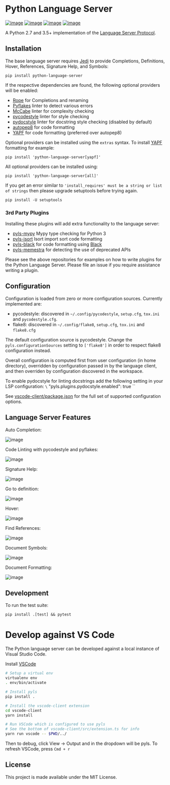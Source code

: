 # Python Language Server

[![image](https://github.com/python-ls/python-ls/workflows/Linux%20tests/badge.svg)](https://github.com/python-ls/python-ls/actions?query=workflow%3A%22Linux+tests%22) [![image](https://github.com/python-ls/python-ls/workflows/Mac%20tests/badge.svg)](https://github.com/python-ls/python-ls/actions?query=workflow%3A%22Mac+tests%22) [![image](https://github.com/python-ls/python-ls/workflows/Windows%20tests/badge.svg)](https://github.com/python-ls/python-ls/actions?query=workflow%3A%22Windows+tests%22) [![image](https://img.shields.io/github/license/python-ls/python-ls.svg)](https://github.com/python-ls/python-ls/blob/master/LICENSE)

A Python 2.7 and 3.5+ implementation of the [Language Server Protocol](https://github.com/Microsoft/language-server-protocol).

## Installation

The base language server requires [Jedi](https://github.com/davidhalter/jedi) to provide Completions, Definitions, Hover, References, Signature Help, and Symbols:

```
pip install python-language-server
```

If the respective dependencies are found, the following optional providers will be enabled:
- [Rope](https://github.com/python-rope/rope) for Completions and renaming
- [Pyflakes](https://github.com/PyCQA/pyflakes) linter to detect various errors
- [McCabe](https://github.com/PyCQA/mccabe) linter for complexity checking
- [pycodestyle](https://github.com/PyCQA/pycodestyle) linter for style checking
- [pydocstyle](https://github.com/PyCQA/pydocstyle) linter for docstring style checking (disabled by default)
- [autopep8](https://github.com/hhatto/autopep8) for code formatting
- [YAPF](https://github.com/google/yapf) for code formatting (preferred over autopep8)

Optional providers can be installed using the `extras` syntax. To install [YAPF](https://github.com/google/yapf) formatting for example:

```
pip install 'python-language-server[yapf]'
```

All optional providers can be installed using:

```
pip install 'python-language-server[all]'
```

If you get an error similar to `'install_requires' must be a string or list of strings` then please upgrade setuptools before trying again.

```
pip install -U setuptools
```

### 3rd Party Plugins

Installing these plugins will add extra functionality to the language server:

- [pyls-mypy](https://github.com/tomv564/pyls-mypy) Mypy type checking for Python 3
- [pyls-isort](https://github.com/paradoxxxzero/pyls-isort) Isort import sort code formatting
- [pyls-black](https://github.com/rupert/pyls-black) for code formatting using [Black](https://github.com/ambv/black)
- [pyls-memestra](https://github.com/QuantStack/pyls-memestra) for detecting the use of deprecated APIs

Please see the above repositories for examples on how to write plugins for the Python Language Server. Please file an issue if you require assistance writing a plugin.

## Configuration

Configuration is loaded from zero or more configuration sources.  Currently implemented are:

- pycodestyle: discovered in `~/.config/pycodestyle`, `setup.cfg`, `tox.ini` and `pycodestyle.cfg`.
- flake8: discovered in `~/.config/flake8`, `setup.cfg`, `tox.ini` and `flake8.cfg`

The default configuration source is pycodestyle. Change the `pyls.configurationSources` setting to `['flake8']` in order to respect flake8 configuration instead.

Overall configuration is computed first from user configuration (in home directory), overridden by configuration passed in by the language client, and then overriden by configuration discovered in the workspace.

To enable pydocstyle for linting docstrings add the following setting in your LSP configuration:
`\` "pyls.plugins.pydocstyle.enabled": true \``

See [vscode-client/package.json](vscode-client/package.json) for the full set of supported configuration options.

## Language Server Features

Auto Completion:

![image](https://raw.githubusercontent.com/palantir/python-language-server/develop/resources/auto-complete.gif)

Code Linting with pycodestyle and pyflakes:

![image](https://raw.githubusercontent.com/palantir/python-language-server/develop/resources/linting.gif)

Signature Help:

![image](https://raw.githubusercontent.com/palantir/python-language-server/develop/resources/signature-help.gif)

Go to definition:

![image](https://raw.githubusercontent.com/palantir/python-language-server/develop/resources/goto-definition.gif)

Hover:

![image](https://raw.githubusercontent.com/palantir/python-language-server/develop/resources/hover.gif)

Find References:

![image](https://raw.githubusercontent.com/palantir/python-language-server/develop/resources/references.gif)

Document Symbols:

![image](https://raw.githubusercontent.com/palantir/python-language-server/develop/resources/document-symbols.gif)

Document Formatting:

![image](https://raw.githubusercontent.com/palantir/python-language-server/develop/resources/document-format.gif)

## Development

To run the test suite:

```
pip install .[test] && pytest
```

# Develop against VS Code

The Python language server can be developed against a local instance of
Visual Studio Code.

Install [VSCode](https://code.visualstudio.com/download)

```bash
# Setup a virtual env
virtualenv env
. env/bin/activate

# Install pyls
pip install .

# Install the vscode-client extension
cd vscode-client
yarn install

# Run VSCode which is configured to use pyls
# See the bottom of vscode-client/src/extension.ts for info
yarn run vscode -- $PWD/../
```

Then to debug, click View -> Output and in the dropdown will be pyls.
To refresh VSCode, press `Cmd + r`

## License

This project is made available under the MIT License.
